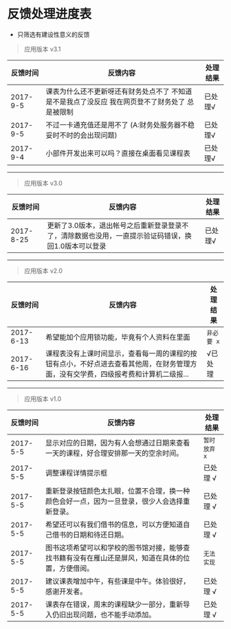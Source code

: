 # 反馈处理进度表

- 只筛选有建设性意义的反馈

> 应用版本 v3.1

反馈时间| 反馈内容| 处理结果
-|-|-
2017-9-5 | 课表为什么还不更新呀还有财务处点不了 不知道是不是我点了没反应 我在网页登不了财务处了 总是被限制 | 已处理√
2017-9-5 | 不过一卡通充值还是用不了 (A:财务处服务器不稳妥时不时的会出现问题) | 已处理√
2017-9-4 | 小部件开发出来可以吗？直接在桌面看见课程表 | 已处理√

---

> 应用版本 v3.0

反馈时间| 反馈内容| 处理结果
-|-|-
2017-8-25 | 更新了3.0版本，退出帐号之后重新登录登录不了，清除数据也没用，一直提示验证码错误，换回1.0版本可以登录 | 已处理√

---

> 应用版本 v2.0

反馈时间| 反馈内容| 处理结果
-|-|-
2017-6-13 | 希望能加个应用锁功能，毕竟有个人资料在里面 | `非必要 x`
2017-6-16 | 课程表没有上课时间显示，查看每一周的课程的按钮有点小，不好点进去查看其他周，在财务管理方面，没有交学费，四级报考费和计算机二级报... | √已处理

---

> 应用版本 v1.0

反馈时间| 反馈内容| 处理结果
-|-|-
2017-5-5 | 显示对应的日期，因为有人会想通过日期来查看一天的课程，好合理安排那一天的空余时间。 | `暂时放弃 x`
2017-5-5 | 调整课程详情提示框 | 已处理 √
2017-5-5 | 重新登录按钮颜色太扎眼，位置不合理，换一种颜色会好一点，因为一旦登录，很少人会选择重新登录。 | 已处理 √
2017-5-5 | 希望还可以有我们借书的信息，可以方便知道自己借书的日期和待还日期。 | 已处理 √
2017-5-5 | 图书这项希望可以和学校的图书馆对接，能够查找书籍有没有在雁山还是屏风，知道在具体的位置，方便借阅。 | `无法实现`
2017-5-5 | 建议课表增加中午，有些课是中午。体验很好，感谢开发者。| 已处理 √
2017-5-5 | 课表存在错误，周末的课程缺少一部分，重新导入仍旧出现问题，也不能手动添加。| 已处理 √

